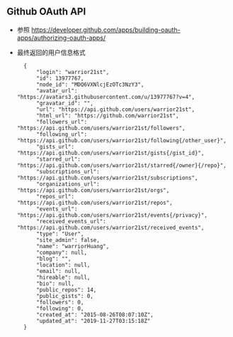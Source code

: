 ## Github OAuth API
- 参照 https://developer.github.com/apps/building-oauth-apps/authorizing-oauth-apps/
- 最终返回的用户信息格式

        {
            "login": "warrior21st",
            "id": 13977767,
            "node_id": "MDQ6VXNlcjEzOTc3NzY3",
            "avatar_url": "https://avatars3.githubusercontent.com/u/13977767?v=4",
            "gravatar_id": "",
            "url": "https://api.github.com/users/warrior21st",
            "html_url": "https://github.com/warrior21st",
            "followers_url": "https://api.github.com/users/warrior21st/followers",
            "following_url": "https://api.github.com/users/warrior21st/following{/other_user}",
            "gists_url": "https://api.github.com/users/warrior21st/gists{/gist_id}",
            "starred_url": "https://api.github.com/users/warrior21st/starred{/owner}{/repo}",
            "subscriptions_url": "https://api.github.com/users/warrior21st/subscriptions",
            "organizations_url": "https://api.github.com/users/warrior21st/orgs",
            "repos_url": "https://api.github.com/users/warrior21st/repos",
            "events_url": "https://api.github.com/users/warrior21st/events{/privacy}",
            "received_events_url": "https://api.github.com/users/warrior21st/received_events",
            "type": "User",
            "site_admin": false,
            "name": "warriorHuang",
            "company": null,
            "blog": "",
            "location": null,
            "email": null,
            "hireable": null,
            "bio": null,
            "public_repos": 14,
            "public_gists": 0,
            "followers": 0,
            "following": 0,
            "created_at": "2015-08-26T08:07:10Z",
            "updated_at": "2019-11-27T03:15:18Z"
        }